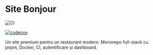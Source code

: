 # Site Bonjour

![CI](https://github.com/paulcureu/site-bonjour/actions/workflows/lint-test.yml/badge.svg)

[![codecov](https://codecov.io/gh/paulcureu/Site-Bonjour/branch/main/graph/badge.svg)](https://codecov.io/gh/paulcureu/Site-Bonjour)

Un site premium pentru un restaurant modern. Monorepo full-stack cu pnpm, Docker, CI, autentificare și dashboard.
